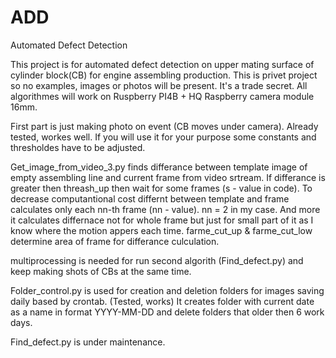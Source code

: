 # ADD
Automated Defect Detection

This project is for automated defect detection on upper mating surface of cylinder block(CB) for engine assembling production. 
This is privet project so no examples, images or photos will be present. It's a trade secret.
All algorithmes will work on Ruspberry PI4B + HQ Raspberry camera module 16mm.

First part is just making photo on event (CB moves under camera). Already tested, workes well. If you will use it for your purpose some
constants and thresholdes have to be adjusted. 

Get_image_from_video_3.py finds differance between template image of empty assembling line and current frame from video srtream.
If differance is greater then threash_up then wait for some frames (s - value in code).
To decrease computantional cost differnt between template and frame calculates only each nn-th frame (nn - value). nn = 2 in my case.
And more it calculates differnace not for whole frame but just for small part of it as I know where the motion appers each time.
farme_cut_up & farme_cut_low determine area of frame for differance culculation.

multiprocessing is needed for run second algorith (Find_defect.py) and keep making shots of CBs at the same time.

Folder_control.py is used for creation and deletion folders for images saving daily based by crontab. (Tested, works)
It creates folder with current date as a name in format YYYY-MM-DD and delete folders that older then 6 work days.

Find_defect.py is under maintenance.
